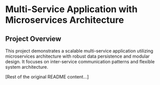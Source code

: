# Multi-Service Application with Microservices Architecture

## Project Overview
This project demonstrates a scalable multi-service application utilizing microservices architecture with robust data persistence and modular design. It focuses on inter-service communication patterns and flexible system architecture.

[Rest of the original README content...]

